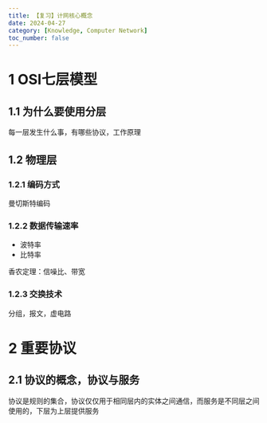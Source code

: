 ```yaml
---
title: 【复习】计网核心概念
date: 2024-04-27
category: [Knowledge, Computer Network]
toc_number: false
---
```


# 1 OSI七层模型

## 1.1 为什么要使用分层

每一层发生什么事，有哪些协议，工作原理

## 1.2 物理层

### 1.2.1 编码方式

曼切斯特编码

### 1.2.2 数据传输速率

- 波特率
- 比特率

香农定理：信噪比、带宽

### 1.2.3 交换技术

分组，报文，虚电路

# 2 重要协议

## 2.1 协议的概念，协议与服务

协议是规则的集合，协议仅仅用于相同层内的实体之间通信，而服务是不同层之间使用的，下层为上层提供服务